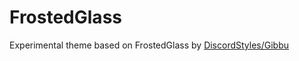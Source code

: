 # FrostedGlass
Experimental theme based on FrostedGlass by <a href="https://github.com/DiscordStyles/FrostedGlass">DiscordStyles/Gibbu</a>
